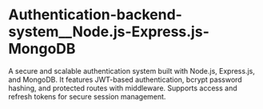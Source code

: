 # Authentication-backend-system__Node.js-Express.js-MongoDB
A secure and scalable authentication system built with Node.js, Express.js, and MongoDB. It features JWT-based authentication, bcrypt password hashing, and protected routes with middleware. Supports access and refresh tokens for secure session management.
